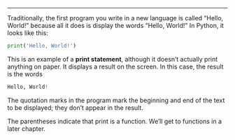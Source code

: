 -----------------

Traditionally, the first program you write in a new language is called “Hello, World!” because all it does is display the words “Hello, World!” In Python, it looks like this:

```python
print('Hello, World!')
```

This is an example of a <span>**print statement**</span>, although it doesn’t actually print anything on paper. It displays a result on the screen. In this case, the result is the words

```python
Hello, World!
```
    
The quotation marks in the program mark the beginning and end of the text to be displayed; they don’t appear in the result.

The parentheses indicate that <span>print</span> is a function. We’ll get to functions in a later chapter.

